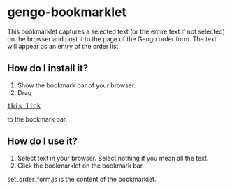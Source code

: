 gengo-bookmarklet
=================
This bookmarklet captures a selected text (or the entire text if not selected) on the browser
and post it to the page of the Gengo order form.
The text will appear as an entry of the order list.

## How do I install it?

1. Show the bookmark bar of your browser.
2. Drag
<pre>
<a href='javascript:(function(){var t=((window.getSelection&&window.getSelection())||(document.getSelection&&document.getSelection())||(document.selection&&document.selection.createRange&&document.selection.createRange().text)).toString()||document.body.innerText;var f=document.createElement("form");f.action="https://gengo.com/order/receive_job_post/";f.method="post";var i=document.createElement("input");i.type="text";i.name="body_src";i.value=t;f.appendChild(i);document.body.appendChild(f);f.submit();})();'>this link</a>
</pre>
to the bookmark bar.

## How do I use it?

1. Select text in your browser. Select nothing if you mean all the text.
2. Click the bookmarklet on the bookmark bar.

set_order_form.js is the content of the bookmarklet.
